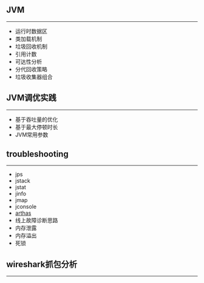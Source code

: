 ## JVM

***

- 运行时数据区
- 类加载机制
- 垃圾回收机制
- 引用计数
- 可达性分析
- 分代回收策略
- 垃圾收集器组合

## JVM调优实践

***

- 基于吞吐量的优化
- 基于最大停顿时长
- JVM常用参数

## troubleshooting

***

- jps
- jstack
- jstat
- jinfo
- jmap
- jconsole
- [arthas](https://arthas.aliyun.com/doc/)
- 线上故障诊断思路
- 内存泄露
- 内存溢出
- 死锁

## wireshark抓包分析

***
